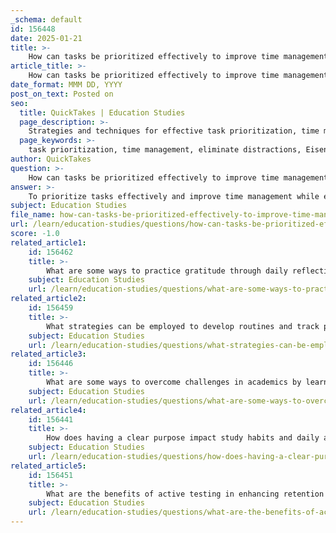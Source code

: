 ```yaml
---
_schema: default
id: 156448
date: 2025-01-21
title: >-
    How can tasks be prioritized effectively to improve time management and eliminate distractions?
article_title: >-
    How can tasks be prioritized effectively to improve time management and eliminate distractions?
date_format: MMM DD, YYYY
post_on_text: Posted on
seo:
  title: QuickTakes | Education Studies
  page_description: >-
    Strategies and techniques for effective task prioritization, time management, and elimination of distractions to enhance productivity and improve outcomes.
  page_keywords: >-
    task prioritization, time management, eliminate distractions, Eisenhower Matrix, ABCDE Method, MoSCoW Method, Pareto Principle, productivity techniques, focus, digital distractions, workspace organization, Pomodoro Technique, SMART Goals, study schedule, boundary setting
author: QuickTakes
question: >-
    How can tasks be prioritized effectively to improve time management and eliminate distractions?
answer: >-
    To prioritize tasks effectively and improve time management while eliminating distractions, you can implement several strategies and techniques. Here are some key approaches:\n\n### 1. **Task Prioritization Techniques**\n   - **Eisenhower Matrix**: This method divides tasks into four quadrants based on urgency and importance:\n     - **Urgent and Important**: Do these tasks first.\n     - **Important but Not Urgent**: Schedule these tasks.\n     - **Urgent but Not Important**: Delegate these tasks if possible.\n     - **Not Urgent and Not Important**: Eliminate these tasks.\n   \n   - **ABCDE Method**: Assign a letter to each task based on priority:\n     - A: Highest priority\n     - B: Important but not urgent\n     - C: Nice to do\n     - D: Delegate\n     - E: Eliminate\n\n   - **MoSCoW Method**: Categorize tasks into:\n     - **Must-haves**: Critical tasks that must be completed.\n     - **Should-haves**: Important but not critical tasks.\n     - **Could-haves**: Desirable tasks that can be done if time permits.\n     - **Won't-haves**: Tasks that are not necessary.\n\n   - **Pareto Principle (80/20 Rule)**: Focus on the 20% of tasks that will yield 80% of the results. This helps in identifying high-impact tasks.\n\n### 2. **Creating a Distraction-Free Environment**\n   - **Organize Your Workspace**: A tidy workspace can enhance focus. Keep only essential items on your desk.\n   - **Limit Digital Distractions**: Turn off non-essential notifications and consider using apps that block distracting websites during work hours.\n   - **Establish a Routine**: Start each day by writing down your most important tasks. This helps maintain focus on what truly matters.\n\n### 3. **Time Management Techniques**\n   - **Pomodoro Technique**: Work in short, focused intervals (typically 25 minutes), followed by a short break. This can improve efficiency and prevent burnout.\n   - **Set SMART Goals**: Ensure your goals are Specific, Measurable, Achievable, Relevant, and Time-bound to enhance clarity and focus.\n   - **Create a Study Schedule**: Allocate specific blocks of time for studying and other commitments to ensure balanced time management.\n\n### 4. **Managing Digital Distractions**\n   - **Manage Notifications**: Disable non-essential alerts to reduce interruptions.\n   - **Set Boundaries**: Communicate your need for focused work time to those around you.\n   - **Create Tech-Free Zones**: Designate areas where technology is not allowed to encourage concentration.\n\n### 5. **Regular Breaks and Reflection**\n   - Incorporate regular breaks into your work or study sessions to maintain concentration and efficiency. Reflect on your progress regularly to adjust your priorities as needed.\n\nBy combining these techniques and strategies, you can effectively prioritize tasks, manage your time better, and create an environment conducive to productivity, ultimately leading to improved academic results and personal satisfaction.
subject: Education Studies
file_name: how-can-tasks-be-prioritized-effectively-to-improve-time-management-and-eliminate-distractions.md
url: /learn/education-studies/questions/how-can-tasks-be-prioritized-effectively-to-improve-time-management-and-eliminate-distractions
score: -1.0
related_article1:
    id: 156462
    title: >-
        What are some ways to practice gratitude through daily reflection and expressing thanks?
    subject: Education Studies
    url: /learn/education-studies/questions/what-are-some-ways-to-practice-gratitude-through-daily-reflection-and-expressing-thanks
related_article2:
    id: 156459
    title: >-
        What strategies can be employed to develop routines and track progress for consistency?
    subject: Education Studies
    url: /learn/education-studies/questions/what-strategies-can-be-employed-to-develop-routines-and-track-progress-for-consistency
related_article3:
    id: 156446
    title: >-
        What are some ways to overcome challenges in academics by learning from past mistakes?
    subject: Education Studies
    url: /learn/education-studies/questions/what-are-some-ways-to-overcome-challenges-in-academics-by-learning-from-past-mistakes
related_article4:
    id: 156441
    title: >-
        How does having a clear purpose impact study habits and daily activities?
    subject: Education Studies
    url: /learn/education-studies/questions/how-does-having-a-clear-purpose-impact-study-habits-and-daily-activities
related_article5:
    id: 156451
    title: >-
        What are the benefits of active testing in enhancing retention and identifying weak areas?
    subject: Education Studies
    url: /learn/education-studies/questions/what-are-the-benefits-of-active-testing-in-enhancing-retention-and-identifying-weak-areas
---
```


&nbsp;